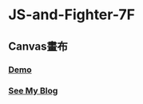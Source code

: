 # JS-and-Fighter-7F

## Canvas畫布

### <a href="http://rexhung0302.github.io/JS-and-Fighter/JS-and-Fighter-7F/index.html">Demo</a>

### <a href="https://medium.com/@zehung860486/hero-of-underground-%E5%9C%B0%E4%B8%8B%E5%9F%8E-7f-canvas-%E7%95%AB%E6%9D%BF-fca0a17ae652">See My Blog</a>
